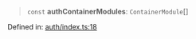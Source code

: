 > `const` **authContainerModules**: `ContainerModule`[]

Defined in: [auth/index.ts:18](https://github.com/insaneonai/vibe/blob/a111fa4211a87a6c416016363bd99415cd0dedd7/backend/src/modules/auth/index.ts#L18)
